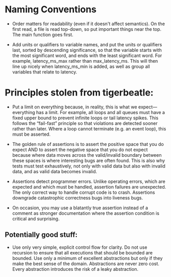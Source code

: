 # Naming Conventions

- Order matters for readability (even if it doesn't affect semantics). On the first read, a file is read top-down, so put important things near the top. The main function goes first.

-  Add units or qualifiers to variable names, and put the units or qualifiers last, sorted by descending significance, so that the variable starts with the most significant word, and ends with the least significant word. For example, latency_ms_max rather than max_latency_ms. This will then line up nicely when latency_ms_min is added, as well as group all variables that relate to latency.

# Principles stolen from tigerbeatle:


- Put a limit on everything because, in reality, this is what we expect—everything has a limit. For example, all loops and all queues must have a fixed upper bound to prevent infinite loops or tail latency spikes. This follows the “fail-fast” principle so that violations are detected sooner rather than later. Where a loop cannot terminate (e.g. an event loop), this must be asserted.


- The golden rule of assertions is to assert the positive space that you do expect AND to assert the negative space that you do not expect because where data moves across the valid/invalid boundary between these spaces is where interesting bugs are often found. This is also why tests must test exhaustively, not only with valid data but also with invalid data, and as valid data becomes invalid.

- Assertions detect programmer errors. Unlike operating errors, which are expected and which must be handled, assertion failures are unexpected. The only correct way to handle corrupt code is to crash. Assertions downgrade catastrophic correctness bugs into liveness bugs. 

- On occasion, you may use a blatantly true assertion instead of a comment as stronger documentation where the assertion condition is critical and surprising.


## Potentially good stuff:

- Use only very simple, explicit control flow for clarity. Do not use recursion to ensure that all executions that should be bounded are bounded. Use only a minimum of excellent abstractions but only if they make the best sense of the domain. Abstractions are never zero cost. Every abstraction introduces the risk of a leaky abstraction.
